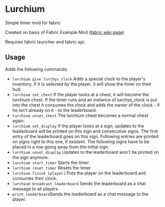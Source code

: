# Lurchium

Simple timer mod for fabric

Created on basis of Fabric Example Mod ([fabric wiki page](https://fabricmc.net/wiki/tutorial:setup))

Requires fabric launcher and fabric api.

## Usage

Adds the following commands:

- `lurchium give lurchys_clock` Adds a special clock to the player's inventory. If it is selected by the player, it will show the timer on their hud.
- `lurchium set_chest` If the player looks at a chest, it will become the lurchium chest. If the timer runs and an instance of lurchys_clock is put into the chest it consumes the clock and adds the owner of the clock - if he isn't already on it - to the leaderboard.
- `lurchium unset_chest` The lurchium chest becomes a normal chest again.
- `lurchium set_display` If the player looks at a sign, updates to the leaderboard will be printed on this sign and consecutive signs. The first entry of the leaderboard goes on this sign. Following entries are printed on signs right to this one, if existent. The following signs have to be placed in a row going away from the initial sign.
- `lurchium unset_display` Updates to the leaderboard won't be printed on the sign anymore.
- `lurchium start_timer` Starts the timer
- `lurchium reset_timer` Resets the timer
- `lurchium finish [player]` Puts the player on the leaderboard and consumes their clock.
- `lurchium broadcast_leaderboard` Sends the leaderboard as a chat message to all players. 
- `print_leaderboard`Sends the leaderboard as a chat message to the player.